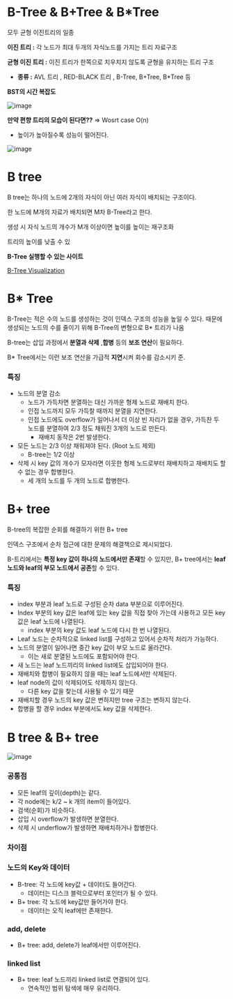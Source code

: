 # B-Tree & B+Tree & B*Tree

모두 균형 이진트리의 일종

**이진 트리 :** 각 노드가 최대 두개의 자식노드를 가지는 트리 자료구조

**균형 이진 트리 :** 이진 트리가 한쪽으로 치우치지 않도록 균형을 유지하는 트리 구조

- **종류 :** AVL 트리 , RED-BLACK 트리 , B-Tree, B+Tree, B*Tree 등

**BST의 시간 복잡도**

![image](https://www.notion.so/image/https%3A%2F%2Fprod-files-secure.s3.us-west-2.amazonaws.com%2F552fe0dc-fdb3-4c62-979e-df2a2e235613%2Fd2cf6218-30cd-4afd-9dfe-f9d872cc9cd5%2FUntitled.png?table=block&id=b3deb1a1-f605-4837-8666-35c827430b27&spaceId=552fe0dc-fdb3-4c62-979e-df2a2e235613&width=1710&userId=a09a1ca3-4214-4905-a7a2-172e60f8cd39&cache=v2)

**만약 편향 트리의 모습이 된다면??** ⇒ Wosrt case O(n)

- 높이가 높아질수록 성능이 떨어진다.

![image](https://www.notion.so/image/https%3A%2F%2Fprod-files-secure.s3.us-west-2.amazonaws.com%2F552fe0dc-fdb3-4c62-979e-df2a2e235613%2F1b99cc6d-b9fd-4cb5-bdae-6e0cd60bb48c%2FUntitled.png?table=block&id=b48a6c1d-3431-4050-a1cc-7c37a6f33cac&spaceId=552fe0dc-fdb3-4c62-979e-df2a2e235613&width=1710&userId=a09a1ca3-4214-4905-a7a2-172e60f8cd39&cache=v2)

# B tree

B tree는 하나의 노드에 2개의 자식이 아닌 여러 자식이 배치되는 구조이다.

한 노드에 M개의 자료가 배치되면 M차 B-Tree라고 한다.

생성 시 자식 노드의 개수가 M개 이상이면 높이를 높이는 재구조화

트리의 높이를 낮출 수 있

**B-Tree 실행할 수 있는 사이트**

[B-Tree Visualization](https://www.cs.usfca.edu/~galles/visualization/BTree.html)

# B* Tree

B-Tree는 적은 수의 노드를 생성하는 것이 인덱스 구조의 성능을 높일 수 있다. 때문에 생성되는 노드의 수를 줄이기 위해 B-Tree의 변형으로 B* 트리가 나옴

B-tree는 삽입 과정에서 **분열과 삭제** ,**합병** 등의 **보조 연산**이 필요하다.

B* Tree에서는 이런 보조 연산을 가급적 **지연**시켜 회수를 감소시키 준.

### **특징**

- 노드의 분열 감소
    - 노드가 가득차면 분열하는 대신 가까운 형제 노드로 재배치 한다.
    - 인접 노드까지 모두 가득찰 때까지 분열을 지연한다.
    - 인접 노드에도 overflow가 일어나서 더 이상 빈 자리가 없을 경우, 가득찬 두 노드를 분열하여 2/3 정도 채워진 3개의 노드로 만든다.
        - 재배치 동작은 2번 발생한다.
- 모든 노드는 2/3 이상 채워져야 된다. (Root 노드 제외)
    - B-tree는 1/2 이상
- 삭제 시 key 값의 개수가 모자라면 이웃한 형제 노드로부터 재배치하고 재배치도 할 수 없는 경우 합병한다.
    - 세 개의 노드를 두 개의 노드로 합병한다.

# B+ tree

B-tree의 복잡한 순회를 해결하기 위한 B+ tree

인덱스 구조에서 순차 접근에 대한 문제의 해결책으로 제시되었다.

B-트리에서는 **특정 key 값이 하나의 노드에서만 존재**할 수 있지만, B+ tree에서는 **leaf 노드와 leaf의 부모 노드에서 공존**할 수 있다.

### **특징**

- index 부분과 leaf 노드로 구성된 순차 data 부분으로 이루어진다.
- Index 부분의 key 값은 leaf에 있는 key 값을 직접 찾아 가는데 사용하고 모든 key 값은 leaf 노드에 나열된다.
    - index 부분의 key 값도 leaf 노드에 다시 한 번 나열된다.
- Leaf 노드는 순차적으로 linked list를 구성하고 있어서 순차적 처리가 가능하다.
- 노드의 분열이 일어나면 중간 key 값이 부모 노드로 올라간다.
    - 이는 새로 분열된 노드에도 포함되어야 한다.
- 새 노드는 leaf 노드끼리의 linked list에도 삽입되어야 한다.
- 재배치와 합병이 필요하지 않을 때는 leaf 노드에서만 삭제된다.
- leaf node의 값이 삭제되어도 삭제하지 않는다.
    - 다른 key 값을 찾는데 사용될 수 있기 때문
- 재배치할 경우 노드의 key 값은 변하지만 tree 구조는 변하지 않는다.
- 합병을 할 경우 index 부분에서도 key 값을 삭제한다.

# B tree & B+ tree

![image](https://blog.kakaocdn.net/dn/ects5q/btr0okrAv1u/TjPsQfsESmeVxJTAJLKcj0/img.png)

### **공통점**

- 모든 leaf의 깊이(depth)는 같다.
- 각 node에는 k/2 ~ k 개의 item이 들어있다.
- 검색(순회)가 비슷하다.
- 삽입 시 overflow가 발생하면 분열한다.
- 삭제 시 underflow가 발생하면 재배치하거나 합병한다.

### **차이점**

### **노드의 Key와 데이터**

- B-tree: 각 노드에 key값 + 데이터도 들어간다.
    - 데이터는 디스크 블럭으로부터 포인터가 될 수 있다.
- B+ tree: 각 노드에 key값만 들어가야 한다.
    - 데이터는 오직 leaf에만 존재한다.

### **add, delete**

- B+ tree: add, delete가 leaf에서만 이루어진다.

### **linked list**

- B+ tree: leaf 노드끼리 linked list로 연결되어 있다.
    - 연속적인 범위 탐색에 매우 유리하다.